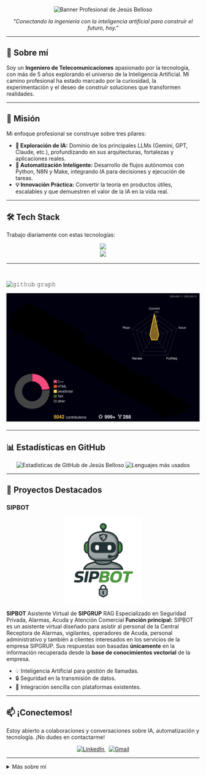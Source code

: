 <p align="center">
  <img src="https://placehold.co/1200x300/0D1117/FFFFFF?text=Ingeniero+de+Telecomunicaciones+%7C+Explorador+de+IA" alt="Banner Profesional de Jesús Belloso">
</p>

<p align="center">
  <i>"Conectando la ingeniería con la inteligencia artificial para construir el futuro, hoy."</i>
</p>

---

## 👋 Sobre mí

Soy un **Ingeniero de Telecomunicaciones** apasionado por la tecnología, con más de 5 años explorando el universo de la Inteligencia Artificial. Mi camino profesional ha estado marcado por la curiosidad, la experimentación y el deseo de construir soluciones que transformen realidades.

---

## 🚀 Misión

Mi enfoque profesional se construye sobre tres pilares:

- **🧠 Exploración de IA:** Dominio de los principales LLMs (Gemini, GPT, Claude, etc.), profundizando en sus arquitecturas, fortalezas y aplicaciones reales.
- **🤖 Automatización Inteligente:** Desarrollo de flujos autónomos con Python, N8N y Make, integrando IA para decisiones y ejecución de tareas.
- **💡 Innovación Práctica:** Convertir la teoría en productos útiles, escalables y que demuestren el valor de la IA en la vida real.

---

## 🛠️ Tech Stack

Trabajo diariamente con estas tecnologías:

<p align="center">
  <a href="https://skillicons.dev">
    <img src="https://skillicons.dev/icons?i=python,js,html,css,gcp,googlecloud,docker,git,github,vscode,n8n&perline=11" />
    <br>
    <img src="https://skillicons.dev/icons?i=gemini,openai,postman,linux,bash&perline=11" />
  </a>
</p>

---


</p>
</details>
<br/>

![𝚐𝚒𝚝𝚑𝚞𝚋 𝚐𝚛𝚊𝚙𝚑](https://activity-graph.herokuapp.com/graph?username=JayantGoel001&theme=react-dark&hide_border=true&area=true)

![3D Profile](https://github.com/JayantGoel001/JayantGoel001/blob/master/profile-3d-contrib/profile-night-rainbow.svg)

<h4 align="center">
  


---

## 📊 Estadísticas en GitHub

<p align="center">
  <img src="https://github-readme-stats.vercel.app/api?username=JesusBelloso&show_icons=true&theme=dracula&locale=es" alt="Estadísticas de GitHub de Jesús Belloso" />
  <img src="https://github-readme-stats.vercel.app/api/top-langs/?username=JesusBelloso&layout=compact&theme=dracula&locale=es" alt="Lenguajes más usados" />
</p>

---

## 🌟 Proyectos Destacados

### SIPBOT
<p align="center">
  <img src="assets/SIPBOT.png" alt="Logo SIPBOT" width="200">
</p>

**SIPBOT** Asistente Virtual de **SIPGRUP** RAG
Especializado en Seguridad Privada, Alarmas, Acuda y Atención Comercial
**Función principal:**
SIPBOT es un asistente virtual diseñado para asistir al personal de la Central Receptora de Alarmas, vigilantes, operadores de Acuda, personal administrativo y también a clientes interesados en los servicios de la empresa SIPGRUP. Sus respuestas son basadas **únicamente** en la información recuperada desde la **base de conocimientos vectorial** de la empresa.

- 💡 Inteligencia Artificial para gestión de llamadas.
- 🔒 Seguridad en la transmisión de datos.
- 🤖 Integración sencilla con plataformas existentes.

---

## 📫 ¡Conectemos!

Estoy abierto a colaboraciones y conversaciones sobre IA, automatización y tecnología. ¡No dudes en contactarme!

<p align="center">
  <a href="https://www.linkedin.com/in/jesusbelloso88/">
    <img src="https://img.shields.io/badge/LinkedIn-0077B5?style=for-the-badge&logo=linkedin&logoColor=white" alt="LinkedIn">
  </a>
  &nbsp;
  <a href="mailto:jesusbelloso89@gmail.com">
    <img src="https://img.shields.io/badge/Gmail-D14836?style=for-the-badge&logo=gmail&logoColor=white" alt="Gmail">
  </a>
</p>

---

<details>
  <summary>Más sobre mí</summary>
  <ul>
    <li>🌍 Ubicación: <b>Empuriabrava, España</b></li>
    <li>👨‍💻 Actualmente trabajando en: <b>SIPGRUP/Departamento I+D</b></li>
    <li>🎓 Formación: <b>Universidad Experimental de la Fuerza Armada Venezuela, Especialista de Telecomunicaciones</b></li>
    <li>🗣️ Idiomas: Español, Inglés</li>
  </ul>
</details>
